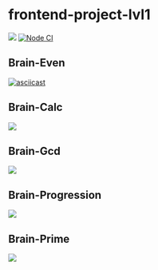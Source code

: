# frontend-project-lvl1
<a href="https://codeclimate.com/github/kostenkoslava/frontend-project-lvl1"><img src="https://api.codeclimate.com/v1/badges/a99a88d28ad37a79dbf6/maintainability" /></a>
[![Node CI](https://github.com/kostenkoslava/frontend-project-lvl1/workflows/Node%20CI/badge.svg)](https://github.com/kostenkoslava/frontend-project-lvl1/actions)

<h2> Brain-Even </h2>


[![asciicast](https://asciinema.org/a/354917.svg)](https://asciinema.org/a/354917)

<h2> Brain-Calc </h2>
<a href="https://asciinema.org/a/4FL4cdSQ6YIzUXGhgOgB1Z659" target="_blank"><img src="https://asciinema.org/a/4FL4cdSQ6YIzUXGhgOgB1Z659.svg" /></a>
<h2>
Brain-Gcd</h2>
<a href="https://asciinema.org/a/f3NaGkjLWR9fpAWbj03pvfjy4" target="_blank"><img src="https://asciinema.org/a/f3NaGkjLWR9fpAWbj03pvfjy4.svg" /></a>
<h2> Brain-Progression </h2>
<a href="https://asciinema.org/a/0WuPNJylhYOGOOpdZGiDMyaDv" target="_blank"><img src="https://asciinema.org/a/0WuPNJylhYOGOOpdZGiDMyaDv.svg" /></a>
<h2> Brain-Prime </h2>
<a href="https://asciinema.org/a/MOkDHCDWoho7NqFsXiYZy9LCy" target="_blank"><img src="https://asciinema.org/a/MOkDHCDWoho7NqFsXiYZy9LCy.svg" /></a>
